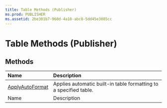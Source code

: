 ```yaml
---
title: Table Methods (Publisher)
ms.prod: PUBLISHER
ms.assetid: 2be301b7-960d-4a10-abc8-5dd45e3805cc
---
```



# Table Methods (Publisher)

## Methods



|**Name**|**Description**|
|:-----|:-----|
| [ApplyAutoFormat](table-applyautoformat-method-publisher.md)|Applies automatic built-in table formatting to a specified table.|
|Name|Description|

